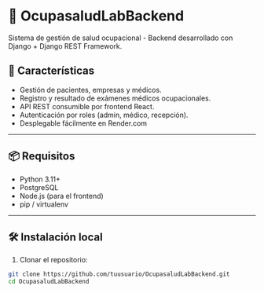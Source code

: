 # 🏥 OcupasaludLabBackend

Sistema de gestión de salud ocupacional - Backend desarrollado con Django + Django REST Framework.

## 🚀 Características

- Gestión de pacientes, empresas y médicos.
- Registro y resultado de exámenes médicos ocupacionales.
- API REST consumible por frontend React.
- Autenticación por roles (admin, médico, recepción).
- Desplegable fácilmente en Render.com

---

## 📦 Requisitos

- Python 3.11+
- PostgreSQL
- Node.js (para el frontend)
- pip / virtualenv

---

## 🛠️ Instalación local

1. Clonar el repositorio:

```bash
git clone https://github.com/tuusuario/OcupasaludLabBackend.git
cd OcupasaludLabBackend
